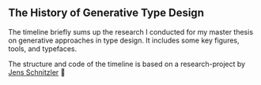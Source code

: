 ## The History of Generative Type Design 

The timeline briefly sums up the research I conducted for my master thesis on generative approaches in type design. It includes some key figures, tools, and typefaces.

The structure and code of the timeline is based on a research-project by [Jens Schnitzler](https://github.com/jensschnitzler) 💞
